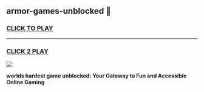 
## armor-games-unblocked 👋
<h3>
<a href="https://premium.freeplayer.one?title=armor-games-unblocked&ref=14F">CLICK TO PLAY</a></h3>
<hr>

<h3>
<a href="https://premium.freeplayer.one?title=armor-games-unblocked&ref=14F">CLICK 2 PLAY</a>
  
</h3>

<a href="https://premium.freeplayer.one?title=armor-games-unblocked&ref=12F/"><img src="https://clearcache.store/games.png"></a>


**worlds hardest game unblocked: Your Gateway to Fun and Accessible Online Gaming**
